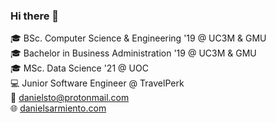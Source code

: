 ### Hi there 👋

🎓 BSc. Computer Science & Engineering '19 @ UC3M & GMU  
🎓 Bachelor in Business Administration '19 @ UC3M & GMU  
🎓 MSc. Data Science '21 @ UOC   
💻 Junior Software Engineer @ TravelPerk  
📧 [danielsto@protonmail.com](mailto:danielsto@protonmail.com)  
🌐 [danielsarmiento.com](https://danielsarmiento.com)  
